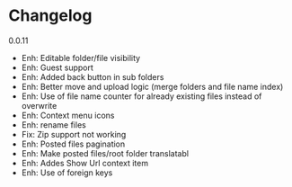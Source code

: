 Changelog
=========
0.0.11 
- Enh: Editable folder/file visibility
- Enh: Guest support
- Enh: Added back button in sub folders
- Enh: Better move and upload logic (merge folders and file name index)
- Enh: Use of file name counter for already existing files instead of overwrite
- Enh: Context menu icons
- Enh: rename files
- Fix: Zip support not working
- Enh: Posted files pagination
- Enh: Make posted files/root folder translatabl
- Enh: Addes Show Url context item
- Enh: Use of foreign keys